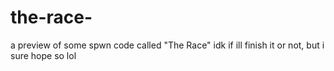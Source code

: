 # the-race-
a preview of some spwn code called "The Race"
idk if ill finish it or not, but i sure hope so lol
